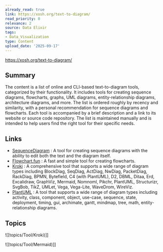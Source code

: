 ```yaml
---
already_read: true
link: https://xosh.org/text-to-diagram/
read_priority: 0
relevance: 2
source: Data Elixir
tags:
- Data_Visualization
type: Content
upload_date: '2025-09-17'
---
```


https://xosh.org/text-to-diagram/
## Summary

The content is a list of online and CLI-based text-to-diagram tools, categorized by their functionality. It includes tools for creating sequence diagrams, flowcharts, graphs, UML diagrams, entity-relationship diagrams, architecture diagrams, and more. The list is ordered roughly by recency and similarity, with a personal recommendation for sequence diagrams and flowcharts. Each tool is accompanied by a brief description and a link to its website or source code repository. The list is maintained manually and is intended to help users find the right tool for their specific needs.
## Links

- [SequenceDiagram](https://sequencediagram.org/) : A tool for creating sequence diagrams with the ability to edit both the text and the diagram itself.
- [Flowchart.fun](https://flowchart.fun/) : A fast and simple tool for creating flowcharts.
- [Kroki](https://kroki.io/) : A comprehensive tool that supports a wide range of diagram types including BlockDiag, SeqDiag, ActDiag, NwDiag, PacketDiag, RackDiag, BPMN, Bytefield, C4 (with PlantUML), D2, DBML, Ditaa, Erd, Excalidraw, GraphViz, Mermaid, Nomnoml, Pikchr, PlantUML, Structurizr, SvgBob, TikZ, UMLet, Vega, Vega-Lite, WaveDrom, WireViz.
- [PlantUML](http://www.plantuml.com/plantuml/uml/) : A tool that supports a wide range of diagram types including activity, class, component, object, use-case, sequence, state, deployment, timing, gui, archimate, gantt, mindmap, tree, math, entity-relationship diagrams.

## Topics

![[topics/Tool/Kroki)]]

![[topics/Tool/Mermaid)]]